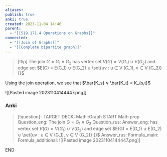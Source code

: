 ```yaml
---
aliases: 
publish: true
anki: true
created: 2023-11-04 14:40
parent:
  - "[[519.171.4 Operations on Graphs]]"
connected:
  - "[[Join of Graphs]]"
  - "[[Complete bipartite graph]]"
---
```


> [!tip] The join $G = G_1 ∨ G_2 {}$ 
has 
vertex set $V(G) = V(G_1) ∪ V(G_2) {}$ and 
edge set $E(G) = E(G_1) ∪ E(G_2) ∪ \set{uv : u ∈ V (G_1), v ∈ V (G_2)} {}$

Using the join operation, we see that $\bar{K_s} ∨ \bar{K_t} = K_{s,t}$

![[Pasted image 20231104144447.png]]

### Anki
> [!question]-
TARGET DECK: Math::Graph
START
Math prop
Question_eng: The join $G = G_1 ∨ G_2 {}$ 
Question_rus: 
Answer_eng: has 
vertex set $V(G) = V(G_1) ∪ V(G_2) {}$ and 
edge set $E(G) = E(G_1) ∪ E(G_2) ∪ \set{uv : u ∈ V (G_1), v ∈ V (G_2)} {}$
Answer_rus: 
Formula_main: 
Formula_additional: ![[Pasted image 20231104144447.png]]
<!--ID: 1699170276195-->
END







